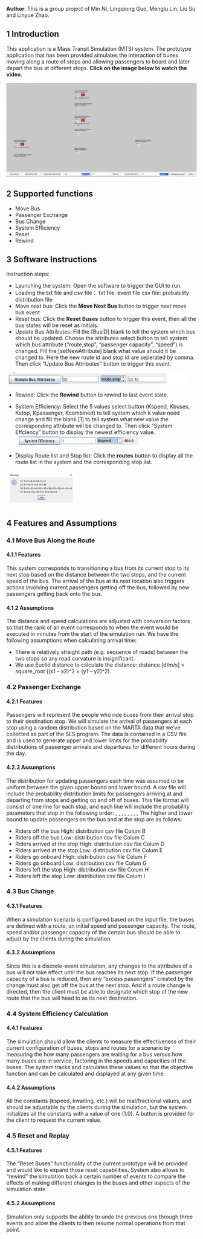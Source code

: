 
**Author**: This is a group project of Min Ni, Lingqiong Guo, Menglu Lin, Liu Su and Linyue Zhao.



## 1 Introduction

This application is a Mass Transit Simulation (MTS) system. The prototype application that has been provided simulates the interaction of buses moving along a route of stops and allowing passengers to board and later depart the bus at different stops. **Click on the image below to watch the video**.

[![Video demonstrating MTS system](images/videoImag.png)](https://www.youtube.com/watch?v=g_WlNArpamA)


## 2 Supported functions
- Move Bus
- Passenger Exchange
- Bus Change
- System Efficiency
- Reset
- Rewind

## 3 Software Instructions
Instruction steps:
* Launching the system:
Open the software to trigger the GUI to run.
* Loading the txt file and csv file：
txt file: event file
csv file: probability distribution file
* Move next bus:
Click the **Move Next Bus** button to trigger next move bus event
* Reset bus:
Click the **Reset Buses** button to trigger this event, then all the bus states will be reset as initials.
* Update Bus Attributes:
Fill the [BusID] blank to tell the system which bus should be updated. Choose the attributes select button to tell system which bus attribute (“route,stop”, “passenger capacity”, “speed”) is changed. Fill the [setNewAttribute] blank what value should it be changed to. Here the new route id and stop id are seperated by comma.
Then click “Update Bus Attributes” button to trigger this event.

![Update Bus Attributes](images/change_bus.png) 

* Rewind:
Click the **Rewind** button to rewind to last event state.

* System Efficiency:
Select the 5 values select button (Kspeed, Kbuses, Kstop, Kpassenger, Kcombined) to tell system which k value need change and fill the blank [1] to tell system what new value the corresponding attribute will be changed to. Then click “System Effciency” button to display the newest efficiency value.
![System Efficiency](images/efficiency.png) 

* Display Route list and Stop list:
Click the **routes** button to display all the route list in the system and the corresponding stop list.

![Routes](images/routes.png) 




## 4 Features and Assumptions

### 4.1 Move Bus Along the Route
#### 4.1.1 Features
This system corresponds to transitioning a bus from its current stop to its next stop based on the distance between the two stops, and the current speed of the bus. The arrival of the bus at its next location also triggers actions involving current passengers getting off the bus, followed by new passengers getting back onto the bus.

#### 4.1.2 Assumptions
The distance and speed calculations are adjusted with conversion factors so that the rank of an event corresponds to when the event would be executed in minutes from the start of the simulation run. We have the following assumptions when calculating arrival time:
- There is relatively straight path (e.g. sequence of roads) between the two stops so any road curvature is insignificant.
- We use Euclid distance to calculate the distance: distance [d/m/s] = square_root ((x1 – x2)^2 + (y1 – y2)^2).

### 4.2 Passenger Exchange
#### 4.2.1 Features

Passengers will represent the people who ride buses from their arrival stop to their destination stop. We will simulate the arrival of passengers at each stop using a random distribution based on the MARTA data that we’ve collected as part of the SLS program. The data is contained in a CSV file and is used to generate upper and lower limits for the probability distributions of passenger arrivals and departures for different hours during the day.
 
#### 4.2.2 Assumptions
The distribution for updating passengers each time was assumed to be uniform between the given upper bound and lower bound. A csv file will include the probability
distribution limits for passengers arriving at and departing from stops and getting on and off of buses. This file format will consist of one line for each stop, and each line will include the probability parameters that stop in the following order:
<Stop ID>, <Riders Arrive High>, <Riders Arrive Low>, <Riders Off High>, <Riders Off Low>, <Riders On High>, <Riders On Low>, <Riders Depart High>, <Riders Depart Low>
The higher and lower bound to update passengers on the bus and at the stop are as follows:
- Riders off the bus High: distribution csv file Colum B
- Riders off the bus Low: distribution csv file Colum C
- Riders arrived at the stop High: distribution csv file Colum D
- Riders arrived at the stop Low: distribution csv file Colum E
- Riders go onboard High: distribution csv file Colum F
- Riders go onboard Low: distribution csv file Colum G
- Riders left the stop High: distribution csv file Colum H
- Riders left the stop Low: distribution csv file Colum I

### 4.3 Bus Change
#### 4.3.1 Features

When a simulation scenario is configured based on the input file, the buses are defined with a route, an initial speed and passenger capacity. The route, speed and/or passenger capacity of the certain bus should be able to adjust by the clients during the simulation.

#### 4.3.2 Assumptions
Since this is a discrete-event simulation, any changes to the attributes of a bus will not take effect until the bus reaches its next stop. If the passenger capacity of a bus is reduced, then any “excess passengers” created by the change must also get off the bus at the next stop. And if a route change is directed, then the client must be able to designate which stop of the new route that the bus will head to as its next destination.

### 4.4 System Efficiency Calculation
#### 4.4.1 Features
The simulation should allow the clients to measure the effectiveness of their current configuration of buses, stops and routes for a scenario by measuring the how many passengers are waiting for a bus versus how many buses are in service, factoring in the speeds and capacities of the buses. The system tracks and calculates these values so that the objective function and can be calculated and displayed at any given time.

#### 4.4.2 Assumptions
All the constants (kspeed, kwaiting, etc.) will be real/fractional values, and should be adjustable
by the clients during the simulation, but the system initializes all the constants with a value of one (1.0). A button is provided for the client to request the current value.


### 4.5 Reset and Replay

#### 4.5.1 Features
The “Reset Buses” functionality of the current prototype will be provided and would like to expand those reset capabilities. System also allows to “rewind” the simulation back a certain number of events to compare the effects of making different changes to the buses and other aspects of the simulation state.

#### 4.5.2 Assumptions
Simulation only supports the ability to undo the previous one through three events and allow the clients to then resume normal operations from that point.



